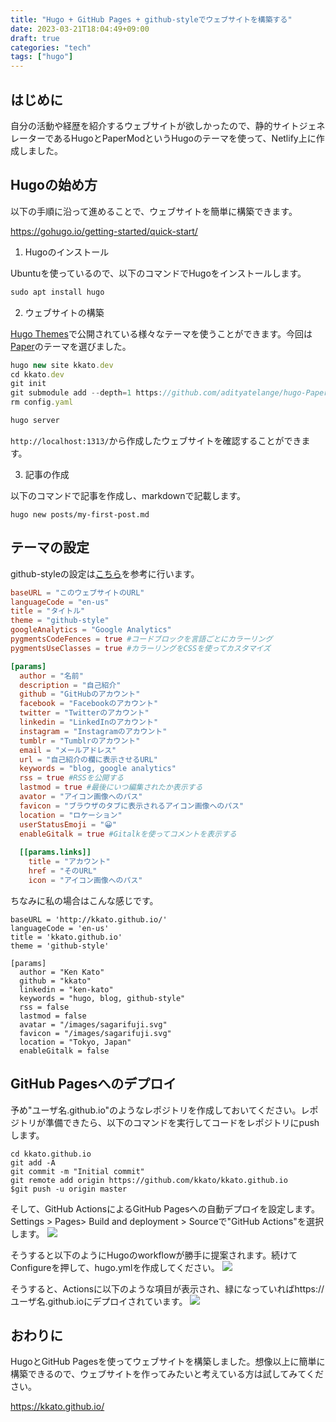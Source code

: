 ```yaml
---
title: "Hugo + GitHub Pages + github-styleでウェブサイトを構築する"
date: 2023-03-21T18:04:49+09:00
draft: true
categories: "tech"
tags: ["hugo"]
---
```


## はじめに

自分の活動や経歴を紹介するウェブサイトが欲しかったので、静的サイトジェネレーターであるHugoとPaperModというHugoのテーマを使って、Netlify上に作成しました。

## Hugoの始め方

以下の手順に沿って進めることで、ウェブサイトを簡単に構築できます。

https://gohugo.io/getting-started/quick-start/

1. Hugoのインストール

Ubuntuを使っているので、以下のコマンドでHugoをインストールします。
```js
sudo apt install hugo
```

2. ウェブサイトの構築

[Hugo Themes](https://themes.gohugo.io/)で公開されている様々なテーマを使うことができます。今回は[Paper](https://themes.gohugo.io/themes/hugo-papermod/)のテーマを選びました。
```js
hugo new site kkato.dev
cd kkato.dev
git init
git submodule add --depth=1 https://github.com/adityatelange/hugo-PaperMod.git themes/github-style
rm config.yaml

hugo server
```

`http://localhost:1313/`から作成したウェブサイトを確認することができます。

3. 記事の作成

以下のコマンドで記事を作成し、markdownで記載します。　

```
hugo new posts/my-first-post.md
```

## テーマの設定
github-styleの設定は[こちら](https://github.com/MeiK2333/github-style/blob/master/config.template.toml)を参考に行います。

```js:config.toml
baseURL = "このウェブサイトのURL"
languageCode = "en-us"
title = "タイトル"
theme = "github-style"
googleAnalytics = "Google Analytics"
pygmentsCodeFences = true #コードブロックを言語ごとにカラーリング
pygmentsUseClasses = true #カラーリングをCSSを使ってカスタマイズ

[params]
  author = "名前"
  description = "自己紹介"
  github = "GitHubのアカウント"
  facebook = "Facebookのアカウント"
  twitter = "Twitterのアカウント"
  linkedin = "LinkedInのアカウント"
  instagram = "Instagramのアカウント"
  tumblr = "Tumblrのアカウント"
  email = "メールアドレス"
  url = "自己紹介の欄に表示させるURL"
  keywords = "blog, google analytics"
  rss = true #RSSを公開する
  lastmod = true #最後にいつ編集されたか表示する
  avator = "アイコン画像へのパス"
  favicon = "ブラウザのタブに表示されるアイコン画像へのパス"
  location = "ロケーション"
  userStatusEmoji = "😀"
  enableGitalk = true #Gitalkを使ってコメントを表示する
  
  [[params.links]]
    title = "アカウント"
    href = "そのURL"
    icon = "アイコン画像へのパス"
```

ちなみに私の場合はこんな感じです。
```
baseURL = 'http://kkato.github.io/'
languageCode = 'en-us'
title = 'kkato.github.io'
theme = 'github-style'

[params]
  author = "Ken Kato"
  github = "kkato"
  linkedin = "ken-kato"
  keywords = "hugo, blog, github-style"
  rss = false
  lastmod = false
  avatar = "/images/sagarifuji.svg"
  favicon = "/images/sagarifuji.svg"
  location = "Tokyo, Japan"
  enableGitalk = false
```

## GitHub Pagesへのデプロイ

予め"ユーザ名.github.io"のようなレポジトリを作成しておいてください。レポジトリが準備できたら、以下のコマンドを実行してコードをレポジトリにpushします。
```
cd kkato.github.io
git add -A
git commit -m "Initial commit"
git remote add origin https://github.com/kkato/kkato.github.io
$git push -u origin master                                
```

そして、GitHub ActionsによるGitHub Pagesへの自動デプロイを設定します。Settings > Pages> Build and deployment > Sourceで"GitHub Actions"を選択します。
![](/images/hugo/githubpages1.png)

そうすると以下のようにHugoのworkflowが勝手に提案されます。続けてConfigureを押して、hugo.ymlを作成してください。
![](/images/hugo/githubpages2.png)

そうすると、Actionsに以下のような項目が表示され、緑になっていればhttps://ユーザ名.github.ioにデプロイされています。
![](/images/hugo/githubpages3.png)

## おわりに

HugoとGitHub Pagesを使ってウェブサイトを構築しました。想像以上に簡単に構築できるので、ウェブサイトを作ってみたいと考えている方は試してみてください。

https://kkato.github.io/